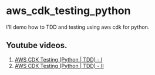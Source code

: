 # aws_cdk_testing_python
I'll demo how to TDD and testing using aws cdk for python.

## Youtube videos.
1. [AWS CDK Testing (Python | TDD) - I](https://www.youtube.com/watch?v=aYlZJgDO3SY)
2. [AWS CDK Testing (Python | TDD) - II](https://www.youtube.com/watch?v=dYgewTMIBQ8)